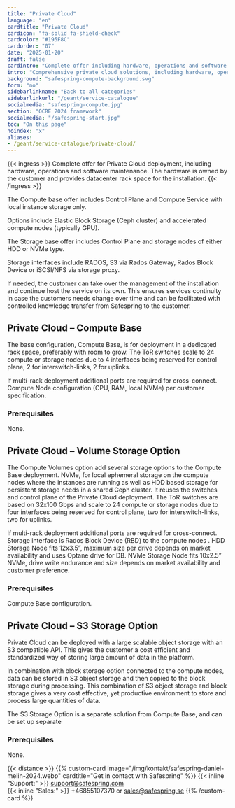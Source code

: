 ```yaml
---
title: "Private Cloud"
language: "en"
cardtitle: "Private Cloud"
cardicon: "fa-solid fa-shield-check"
cardcolor: "#195F8C"
cardorder: "07"
date: "2025-01-20"
draft: false
cardintro: "Complete offer including hardware, operations and software maintenance."
intro: "Comprehensive private cloud solutions, including hardware, operations, and software maintenance, tailored for full control and scalability in dedicated customer-owned infrastructure."
background: "safespring-compute-background.svg"
form: "no"
sidebarlinkname: "Back to all categories"
sidebarlinkurl: "/geant/service-catalogue"
socialmedia: "safespring-compute.jpg"
section: "OCRE 2024 framework"
socialmedia: "/safespring-start.jpg"
toc: "On this page"
noindex: "x"
aliases:
- /geant/service-catalogue/private-cloud/
---
```


{{< ingress >}}
Complete offer for Private Cloud deployment, including hardware, operations and software maintenance. The hardware is owned by the customer and provides datacenter rack space for the installation.
{{< /ingress >}}

The Compute base offer includes Control Plane and Compute Service with local instance storage only.

Options include Elastic Block Storage (Ceph cluster) and accelerated compute nodes (typically GPU).

The Storage base offer includes Control Plane and storage nodes of either HDD or NVMe type.

Storage interfaces include RADOS, S3 via Rados Gateway, Rados Block Device or iSCSI/NFS via storage proxy.

If needed, the customer can take over the management of the installation and continue host the service on its own. This ensures services continuity in case the customers needs change over time and can be facilitated with controlled knowledge transfer from Safespring to the customer.

## Private Cloud – Compute Base

The base configuration, Compute Base, is for deployment in a dedicated rack space, preferably with room to grow. The ToR switches scale to 24 compute or storage nodes due to 4 interfaces being reserved for control plane, 2 for interswitch-links, 2 for uplinks.

If multi-rack deployment additional ports are required for cross-connect. Compute Node configuration (CPU, RAM, local NVMe) per customer specification.

### Prerequisites

None.

## Private Cloud – Volume Storage Option

The Compute Volumes option add several storage options to the Compute Base deployment. NVMe, for local ephemeral storage on the compute nodes where the instances are running as well as HDD based storage for persistent storage needs in a shared Ceph cluster. It reuses the switches and control plane of the Private Cloud deployment. The ToR switches are based on 32x100 Gbps and scale to 24 compute or storage nodes due to four interfaces being reserved for control plane, two for interswitch-links, two for uplinks.

If multi-rack deployment additional ports are required for cross-connect. Storage interface is Rados Block Device (RBD) to the compute nodes . HDD Storage Node fits 12x3.5”, maximum size per drive depends on market availability and uses Optane drive for DB. NVMe Storage Node fits 10x2.5” NVMe, drive write endurance and size depends on market availability and customer preference.

### Prerequisites

Compute Base configuration.

## Private Cloud – S3 Storage Option

Private Cloud can be deployed with a large scalable object storage with an S3 compatible API. This gives the customer a cost efficient and standardized way of storing large amount of data in the platform.

In combination with block storage option connected to the compute nodes, data can be stored in S3 object storage and then copied to the block storage during processing. This combination of S3 object storage and block storage gives a very cost effective, yet productive environment to store and process large quantities of data.

The S3 Storage Option is a separate solution from Compute Base, and can be set up separate

### Prerequisites

None.

{{< distance >}}
{{% custom-card image="/img/kontakt/safespring-daniel-melin-2024.webp" cardtitle="Get in contact with Safespring" %}}
{{< inline "Support:" >}} support@safespring.com  
{{< inline "Sales:" >}} +46855107370 or sales@safespring.se
{{% /custom-card %}}
